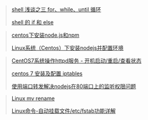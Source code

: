 >[shell 浅谈之三 for、while、until 循环](http://blog.csdn.net/taiyang1987912/article/details/38929069)
>
>[shell 的 if 和 else](http://www.cnblogs.com/matthewma/p/6995479.html)



> [centos下安装node.js和npm](http://blog.csdn.net/fationyyk/article/details/51290254)
>
> [Linux系统（Centos）下安装nodejs并配置环境](http://blog.csdn.net/qq_35447305/article/details/77841834)



> [CentOS7系统操作httpd服务 - 开机启动/重启/查看状态](http://blog.csdn.net/shenzhen_zsw/article/details/77844417)
>
> [centos 7 安装及配置 iptables](http://blog.csdn.net/ronmy/article/details/63297541)
>
> [使用端口转发解决nodejs在80端口上的监听权限问题](http://blog.csdn.net/newborn2012/article/details/23860687)



> [Linux mv rename](http://blog.csdn.net/bi_hu_man_wu/article/details/78286159)
>
> [Linux命令-自动挂载文件/etc/fstab功能详解](http://blog.csdn.net/u012256258/article/details/54945949)

